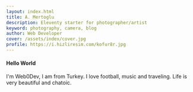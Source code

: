 ```yaml
---
layout: index.html
title: A. Mertoglu
description: Eleventy starter for photographer/artist
keyword: photography, camera, blog
author: Web Developer
cover: /assets/index/cover.jpg
profile: https://i.hizliresim.com/kofur8r.jpg
---
```


#### Hello World
I'm Web0Dev, I am from Turkey. I love football, music and traveling. Life is very beautiful and chatoic.
